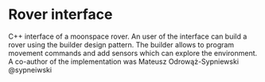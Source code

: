 # Rover interface
 C++ interface of a moonspace rover. An user of the interface can build a rover using the builder design pattern. The builder allows to program movement commands and add sensors which can explore the environment.
A co-author of the implementation was Mateusz Odrowąż-Sypniewski @sypneiwski
